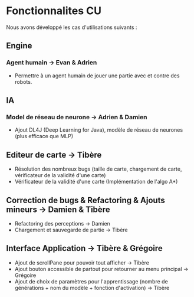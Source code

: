 # Fonctionnalites CU

Nous avons développé les cas d'utilisations suivants :

## Engine

### Agent humain -> Evan & Adrien

- Permettre à un agent humain de jouer une partie avec et contre des robots.

## IA

### Model de réseau de neurone -> Adrien & Damien

- Ajout DL4J (Deep Learning for Java), modèle de réseau de neurones (plus efficace que MLP)

## Editeur de carte -> Tibère

- Résolution des nombreux bugs (taille de carte, chargement de carte, vérificateur de la validité d'une carte)
- Vérificateur de la validité d'une carte (Implémentation de l'algo A*)

## Correction de bugs & Refactoring & Ajouts mineurs -> Damien & Tibère

- Refactoring des perceptions -> Damien
- Chargement et sauvegarde de partie -> Tibère

## Interface Application -> Tibère & Grégoire

- Ajout de scrollPane pour pouvoir tout afficher -> Tibère
- Ajout bouton accessible de partout pour retourner au menu principal -> Grégoire
- Ajout de choix de paramètres pour l'apprentissage (nombre de générations + nom du modèle + fonction d'activation) -> Tibère
